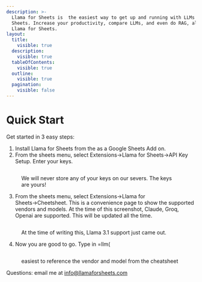 ```yaml
---
description: >-
  Llama for Sheets is  the easiest way to get up and running with LLMs on Google
  Sheets. Increase your productivity, compare LLMs, and even do RAG, all with
  Llama for Sheets.
layout:
  title:
    visible: true
  description:
    visible: true
  tableOfContents:
    visible: true
  outline:
    visible: true
  pagination:
    visible: false
---
```


# Quick Start

Get started in 3 easy steps:

1. Install Llama for Sheets from the as a Google Sheets Add on.
2. From the sheets menu, select Extensions→Llama for Sheets→API Key Setup. Enter your keys.

<figure><img src=".gitbook/assets/Screenshot%202024-07-19%20at%203.02.52%E2%80%AFPM.png" alt=""><figcaption><p>We will never store any of your keys on our severs. The keys are yours!</p></figcaption></figure>

3. From the sheets menu, select Extensions→Llama for Sheets→Cheetsheet. This is a convenience page to show the supported vendors and models. At the time of this screenshot, Claude, Groq, Openai are supported. This will be updated all the time.

<figure><img src=".gitbook/assets/Screenshot 2024-07-26 at 9.44.43 PM.png" alt=""><figcaption><p>At the time of writing this, Llama 3.1 support just came out. </p></figcaption></figure>

4. Now you are good to go. Type in =llm(

<figure><img src=".gitbook/assets/Screenshot%202024-07-19%20at%203.11.59%E2%80%AFPM.png" alt=""><figcaption><p>easiest to reference the vendor and model from the cheatsheet</p></figcaption></figure>

Questions: email me at info@llamaforsheets.com
